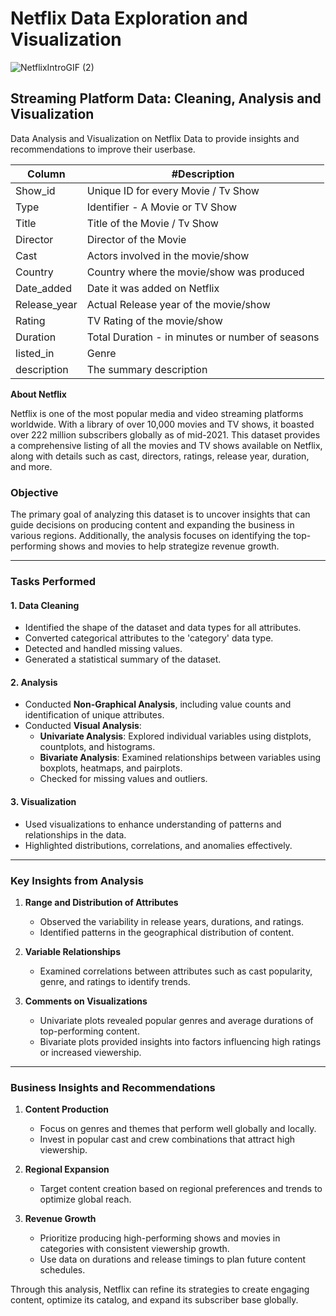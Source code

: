 # Netflix Data Exploration and Visualization

![NetflixIntroGIF (2)](https://github.com/yashika-malhotra/Netflix-Data-Exploration-and-Visualization/assets/154385962/2b675d0e-d401-4a8f-a2d0-1974fcae42ca)

## Streaming Platform Data: Cleaning, Analysis and Visualization
Data Analysis and Visualization on Netflix Data to provide insights and recommendations to improve their userbase.

Column | #Description | 
--- | --- 
Show_id | Unique ID for every Movie / Tv Show | 
Type | Identifier - A Movie or TV Show | 
Title | Title of the Movie / Tv Show | 
Director | Director of the Movie | 
Cast | Actors involved in the movie/show |
Country | Country where the movie/show was produced | 
Date_added | Date it was added on Netflix | 
Release_year |  Actual Release year of the movie/show | 
Rating | TV Rating of the movie/show | 
Duration | Total Duration - in minutes or number of seasons | 
listed_in | Genre | 
description | The summary description | 


**About Netflix**

Netflix is one of the most popular media and video streaming platforms worldwide. With a library of over 10,000 movies and TV shows, it boasted over 222 million subscribers globally as of mid-2021. This dataset provides a comprehensive listing of all the movies and TV shows available on Netflix, along with details such as cast, directors, ratings, release year, duration, and more.

### Objective  
The primary goal of analyzing this dataset is to uncover insights that can guide decisions on producing content and expanding the business in various regions. Additionally, the analysis focuses on identifying the top-performing shows and movies to help strategize revenue growth.

---

### **Tasks Performed**

#### 1. **Data Cleaning**  
   - Identified the shape of the dataset and data types for all attributes.  
   - Converted categorical attributes to the 'category' data type.  
   - Detected and handled missing values.  
   - Generated a statistical summary of the dataset.  

#### 2. **Analysis**  
   - Conducted **Non-Graphical Analysis**, including value counts and identification of unique attributes.  
   - Conducted **Visual Analysis**:  
     - **Univariate Analysis**: Explored individual variables using distplots, countplots, and histograms.  
     - **Bivariate Analysis**: Examined relationships between variables using boxplots, heatmaps, and pairplots.  
     - Checked for missing values and outliers.

#### 3. **Visualization**  
   - Used visualizations to enhance understanding of patterns and relationships in the data.  
   - Highlighted distributions, correlations, and anomalies effectively.

---

### **Key Insights from Analysis**

1. **Range and Distribution of Attributes**  
   - Observed the variability in release years, durations, and ratings.  
   - Identified patterns in the geographical distribution of content.

2. **Variable Relationships**  
   - Examined correlations between attributes such as cast popularity, genre, and ratings to identify trends.  

3. **Comments on Visualizations**  
   - Univariate plots revealed popular genres and average durations of top-performing content.  
   - Bivariate plots provided insights into factors influencing high ratings or increased viewership.  

---

### **Business Insights and Recommendations**  

1. **Content Production**  
   - Focus on genres and themes that perform well globally and locally.  
   - Invest in popular cast and crew combinations that attract high viewership.  

2. **Regional Expansion**  
   - Target content creation based on regional preferences and trends to optimize global reach.  

3. **Revenue Growth**  
   - Prioritize producing high-performing shows and movies in categories with consistent viewership growth.  
   - Use data on durations and release timings to plan future content schedules.  

Through this analysis, Netflix can refine its strategies to create engaging content, optimize its catalog, and expand its subscriber base globally.
